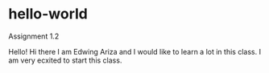 # hello-world
Assignment 1.2

Hello!
Hi there I am Edwing Ariza and I would like to learn a lot in this class. I am very ecxited to start this class. 

